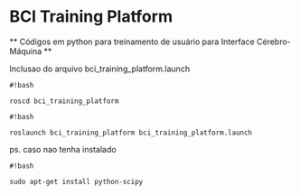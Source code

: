 # BCI Training Platform #


** Códigos em python para treinamento de usuário para Interface Cérebro-Máquina **

Inclusao do arquivo bci_training_platform.launch


```
#!bash

roscd bci_training_platform
```



```
#!bash

roslaunch bci_training_platform bci_training_platform.launch
```


ps. caso nao tenha instalado


```
#!bash

sudo apt-get install python-scipy
```
